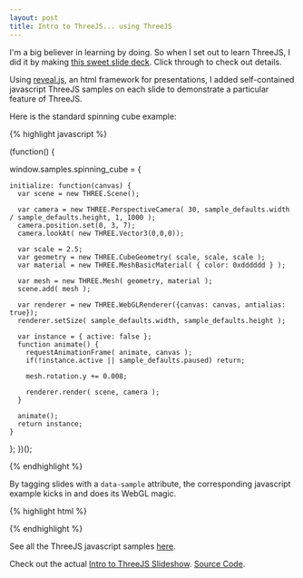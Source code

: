 ```yaml
---
layout: post
title: Intro to ThreeJS... using ThreeJS
---
```


I'm a big believer in learning by doing. So when I set out to learn ThreeJS, I did it by making [this sweet slide deck](http://www.dimroc.com/reveal.js-threejs/).
Click through to check out details.

<!--more-->

Using [reveal.js](http://lab.hakim.se/reveal-js/#/), an html framework for presentations, I added self-contained javascript ThreeJS samples on each slide to
demonstrate a particular feature of ThreeJS.

Here is the standard spinning cube example:

{% highlight javascript %}

(function() {

  window.samples.spinning_cube = {

    initialize: function(canvas) {
      var scene = new THREE.Scene();

      var camera = new THREE.PerspectiveCamera( 30, sample_defaults.width / sample_defaults.height, 1, 1000 );
      camera.position.set(0, 3, 7);
      camera.lookAt( new THREE.Vector3(0,0,0));

      var scale = 2.5;
      var geometry = new THREE.CubeGeometry( scale, scale, scale );
      var material = new THREE.MeshBasicMaterial( { color: 0xdddddd } );

      var mesh = new THREE.Mesh( geometry, material );
      scene.add( mesh );

      var renderer = new THREE.WebGLRenderer({canvas: canvas, antialias: true});
      renderer.setSize( sample_defaults.width, sample_defaults.height );

      var instance = { active: false };
      function animate() {
        requestAnimationFrame( animate, canvas );
        if(!instance.active || sample_defaults.paused) return;

        mesh.rotation.y += 0.008;

        renderer.render( scene, camera );
      }

      animate();
      return instance;
    }
  };
})();

{% endhighlight %}

By tagging slides with a `data-sample` attribute, the corresponding javascript example kicks in and does its WebGL magic.

{% highlight html %}
<section>
  <canvas data-sample="spinning_cube" style="display:inline"></canvas>
</section>
{% endhighlight %}

See all the ThreeJS javascript samples [here](https://github.com/dimroc/reveal.js-threejs/tree/gh-pages/js/samples).

Check out the actual [Intro to ThreeJS Slideshow](http://www.dimroc.com/reveal.js-threejs/#/). [Source Code](https://github.com/dimroc/reveal.js-threejs).
